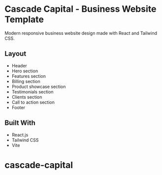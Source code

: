 # Cascade Capital - Business Website Template

Modern responsive business website design made with React and Tailwind CSS.



## Layout
- Header
- Hero section
- Features section
- Billing section
- Product showcase section
- Testimonials section
- Clients section
- Call to action section
- Footer

## Built With
- React.js
- Tailwind CSS
- Vite
# cascade-capital
